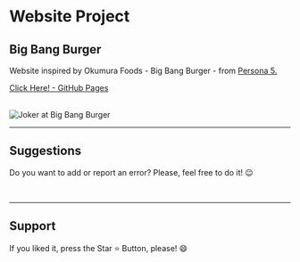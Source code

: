 # Website Project

 <h2> Big Bang Burger </h2>

Website inspired by Okumura Foods - Big Bang Burger - from [Persona 5.](https://www.atlus.com/persona5/home.html)

[Click Here! - GitHub Pages](https://chrysthy.github.io/Projeto-Site/)

<br>

 <img src="https://pbs.twimg.com/media/FfemsSYXgAEhQi7.jpg" alt="Joker at Big Bang Burger">

<br>
<hr>
<h2> Suggestions </h2>
<p> Do you want to add or report an error? Please, feel free to do it! 😉 </p>

<br>
<hr>
<h2> Support </h2>
<p> If you liked it, press the Star ⭐ Button, please! 😄 </p>
